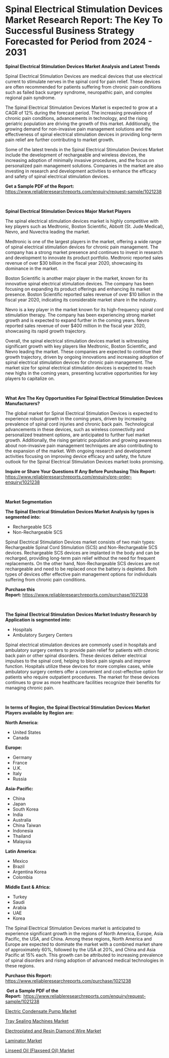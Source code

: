 <p><h1>Spinal Electrical Stimulation Devices Market Research Report: The Key To Successful Business Strategy Forecasted for Period from 2024 - 2031</h1></p><p><strong>Spinal Electrical Stimulation Devices Market Analysis and Latest Trends</strong></p>
<p><p>Spinal Electrical Stimulation Devices are medical devices that use electrical current to stimulate nerves in the spinal cord for pain relief. These devices are often recommended for patients suffering from chronic pain conditions such as failed back surgery syndrome, neuropathic pain, and complex regional pain syndrome.</p><p>The Spinal Electrical Stimulation Devices Market is expected to grow at a CAGR of 12% during the forecast period. The increasing prevalence of chronic pain conditions, advancements in technology, and the rising geriatric population are driving the growth of this market. Additionally, the growing demand for non-invasive pain management solutions and the effectiveness of spinal electrical stimulation devices in providing long-term pain relief are further contributing to market growth.</p><p>Some of the latest trends in the Spinal Electrical Stimulation Devices Market include the development of rechargeable and wireless devices, the increasing adoption of minimally invasive procedures, and the focus on personalized pain management solutions. Companies in the market are also investing in research and development activities to enhance the efficacy and safety of spinal electrical stimulation devices.</p></p>
<p><strong>Get a Sample PDF of the Report:&nbsp;</strong> <a href="https://www.reliableresearchreports.com/enquiry/request-sample/1021238">https://www.reliableresearchreports.com/enquiry/request-sample/1021238</a></p>
<p>&nbsp;</p>
<p><strong>Spinal Electrical Stimulation Devices Major Market Players</strong></p>
<p><p>The spinal electrical stimulation devices market is highly competitive with key players such as Medtronic, Boston Scientific, Abbott (St. Jude Medical), Nevro, and Nuvectra leading the market. </p><p>Medtronic is one of the largest players in the market, offering a wide range of spinal electrical stimulation devices for chronic pain management. The company has a strong market presence and continues to invest in research and development to innovate its product portfolio. Medtronic reported sales revenue of over $30 billion in the fiscal year 2020, showcasing its dominance in the market. </p><p>Boston Scientific is another major player in the market, known for its innovative spinal electrical stimulation devices. The company has been focusing on expanding its product offerings and enhancing its market presence. Boston Scientific reported sales revenue of over $10 billion in the fiscal year 2020, indicating its considerable market share in the industry. </p><p>Nevro is a key player in the market known for its high-frequency spinal cord stimulation therapy. The company has been experiencing strong market growth and is expected to expand further in the coming years. Nevro reported sales revenue of over $400 million in the fiscal year 2020, showcasing its rapid growth trajectory. </p><p>Overall, the spinal electrical stimulation devices market is witnessing significant growth with key players like Medtronic, Boston Scientific, and Nevro leading the market. These companies are expected to continue their growth trajectory, driven by ongoing innovations and increasing adoption of spinal electrical stimulation devices for chronic pain management. The market size for spinal electrical stimulation devices is expected to reach new highs in the coming years, presenting lucrative opportunities for key players to capitalize on.</p></p>
<p>&nbsp;</p>
<p><strong>What Are The Key Opportunities For Spinal Electrical Stimulation Devices Manufacturers?</strong></p>
<p><p>The global market for Spinal Electrical Stimulation Devices is expected to experience robust growth in the coming years, driven by increasing prevalence of spinal cord injuries and chronic back pain. Technological advancements in these devices, such as wireless connectivity and personalized treatment options, are anticipated to further fuel market growth. Additionally, the rising geriatric population and growing awareness about non-invasive pain management techniques are also contributing to the expansion of the market. With ongoing research and development activities focusing on improving device efficacy and safety, the future outlook for the Spinal Electrical Stimulation Devices market looks promising.</p></p>
<p><strong>Inquire or Share Your Questions If Any Before Purchasing This Report:</strong> <a href="https://www.reliableresearchreports.com/enquiry/pre-order-enquiry/1021238">https://www.reliableresearchreports.com/enquiry/pre-order-enquiry/1021238</a></p>
<p>&nbsp;</p>
<p><strong>Market Segmentation</strong></p>
<p><strong>The Spinal Electrical Stimulation Devices Market Analysis by types is segmented into:</strong></p>
<p><ul><li>Rechargeable SCS</li><li>Non-Rechargeable SCS</li></ul></p>
<p><p>Spinal Electrical Stimulation Devices market consists of two main types: Rechargeable Spinal Cord Stimulation (SCS) and Non-Rechargeable SCS devices. Rechargeable SCS devices are implanted in the body and can be recharged, providing long-term pain relief without the need for frequent replacements. On the other hand, Non-Rechargeable SCS devices are not rechargeable and need to be replaced once the battery is depleted. Both types of devices offer effective pain management options for individuals suffering from chronic pain conditions.</p></p>
<p><strong>Purchase this Report:&nbsp;</strong><a href="https://www.reliableresearchreports.com/purchase/1021238">https://www.reliableresearchreports.com/purchase/1021238</a></p>
<p>&nbsp;</p>
<p><strong>The Spinal Electrical Stimulation Devices Market Industry Research by Application is segmented into:</strong></p>
<p><ul><li>Hospitals</li><li>Ambulatory Surgery Centers</li></ul></p>
<p><p>Spinal electrical stimulation devices are commonly used in hospitals and ambulatory surgery centers to provide pain relief for patients with chronic back pain or other spinal disorders. These devices deliver electrical impulses to the spinal cord, helping to block pain signals and improve function. Hospitals utilize these devices for more complex cases, while ambulatory surgery centers offer a convenient and cost-effective option for patients who require outpatient procedures. The market for these devices continues to grow as more healthcare facilities recognize their benefits for managing chronic pain.</p></p>
<p>&nbsp;</p>
<p><strong>In terms of Region, the Spinal Electrical Stimulation Devices Market Players available by Region are:</strong></p>
<p>
    <p> <strong> North America: </strong>
        <ul>
            <li>United States</li>
            <li>Canada</li>
        </ul>
        </p> 
    <p> <strong> Europe: </strong>
        <ul>
            <li>Germany</li>
            <li>France</li>
            <li>U.K.</li>
            <li>Italy</li>
            <li>Russia</li>
        </ul>
        </p> 
    <p> <strong> Asia-Pacific: </strong>
        <ul>
            <li>China</li>
            <li>Japan</li>
            <li>South Korea</li>
            <li>India</li>
            <li>Australia</li>
            <li>China Taiwan</li>
            <li>Indonesia</li>
            <li>Thailand</li>
            <li>Malaysia</li>
        </ul>
        </p> 
    <p> <strong> Latin America: </strong>
        <ul>
            <li>Mexico</li>
            <li>Brazil</li>
            <li>Argentina Korea</li>
            <li>Colombia</li>
        </ul>
        </p> 
    <p> <strong> Middle East & Africa: </strong>
        <ul>
            <li>Turkey</li>
            <li>Saudi</li>
            <li>Arabia</li>
            <li>UAE</li>
            <li>Korea</li>
        </ul>
    </p>
    </p>
<p><p>The Spinal Electrical Stimulation Devices market is anticipated to experience significant growth in the regions of North America, Europe, Asia Pacific, the USA, and China. Among these regions, North America and Europe are expected to dominate the market with a combined market share of approximately 60%, followed by the USA at 20%, and China and Asia Pacific at 15% each. This growth can be attributed to increasing prevalence of spinal disorders and rising adoption of advanced medical technologies in these regions.</p></p>
<p><strong>Purchase this Report: </strong><a href="https://www.reliableresearchreports.com/purchase/1021238">https://www.reliableresearchreports.com/purchase/1021238</a></p>
<p>&nbsp;<strong>Get a Sample PDF of the Report:&nbsp;&nbsp;</strong><a href="https://www.reliableresearchreports.com/enquiry/request-sample/1021238">https://www.reliableresearchreports.com/enquiry/request-sample/1021238</a></p>
<p><strong></strong></p>
<p><p><a href="https://medium.com/@rexjacobi344/electric-condensate-pump-market-trends-forecast-and-competitive-analysis-to-2031-ed1054edf999">Electric Condensate Pump Market</a></p><p><a href="https://medium.com/@madiemoore67546/tray-sealing-machines-market-analysis-its-cagr-market-segmentation-and-global-industry-overview-f00611988be4">Tray Sealing Machines Market</a></p><p><a href="https://github.com/shotows/Market-Research-Report-List-1/blob/main/electroplated-and-resin-diamond-wire-market.md">Electroplated and Resin Diamond Wire Market</a></p><p><a href="https://medium.com/@rexjacobi344/laminator-market-report-reveals-the-latest-trends-and-growth-opportunities-of-this-market-fbcc1bd573f6">Laminator Market</a></p><p><a href="https://github.com/Sinjinluong3e0awx2m195k76/Market-Research-Report-List-1/blob/main/linseed-oil-flaxseed-oil-market.md">Linseed Oil (Flaxseed Oil) Market</a></p></p>